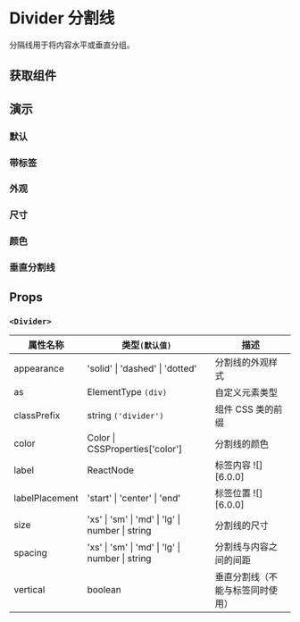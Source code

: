 # Divider 分割线

分隔线用于将内容水平或垂直分组。

## 获取组件

<!--{include:<import-guide>}-->

## 演示

### 默认

<!--{include:`basic.md`}-->

### 带标签

<!--{include:`with-label.md`}-->

### 外观

<!--{include:`appearance.md`}-->

### 尺寸

<!--{include:`size.md`}-->

### 颜色

<!--{include:`color.md`}-->

### 垂直分割线

<!--{include:`vertical.md`}-->

## Props

### `<Divider>`

| 属性名称       | 类型`(默认值)`                                   | 描述                             |
| -------------- | ------------------------------------------------ | -------------------------------- |
| appearance     | 'solid' \| 'dashed' \| 'dotted'                  | 分割线的外观样式                 |
| as             | ElementType `(div)`                              | 自定义元素类型                   |
| classPrefix    | string `('divider')`                             | 组件 CSS 类的前缀                |
| color          | Color \| CSSProperties['color']                  | 分割线的颜色                     |
| label          | ReactNode                                        | 标签内容 ![][6.0.0]              |
| labelPlacement | 'start' \| 'center' \| 'end'                     | 标签位置 ![][6.0.0]              |
| size           | 'xs' \| 'sm' \| 'md' \| 'lg' \| number \| string | 分割线的尺寸                     |
| spacing        | 'xs' \| 'sm' \| 'md' \| 'lg' \| number \| string | 分割线与内容之间的间距           |
| vertical       | boolean                                          | 垂直分割线（不能与标签同时使用） |

<!--{include:(_common/types/color.md)}-->
